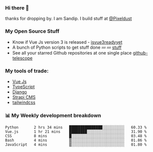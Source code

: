 ### Hi there 👋

thanks for dropping by.
I am Sandip. I build stuff at [@Pixeldust](github.com/pixeldust-in/)

###  **My Open Source Stuff**

 - Know if Vue Js version 3 is released -  [isvue3readyyet](https://github.com/sandiprb/isvue3readyyet)
 - A bunch of Python scripts to get stuff done 💤 💤 [stuff](https://github.com/sandiprb/stuff)
 - See all your starred Github repositories at one single place [github-telescope](https://github.com/sandiprb/github-telescope)



###  **My tools of trade:**
 - [Vue Js](https://github.com/vuejs/vue/)
 - [TypeScript](https://github.com/microsoft/TypeScript)
 - [Django](github.com/django/django)
 - [Strapi CMS](github.com/strapi/strapi)
 - [tailwindcss](https://github.com/tailwindlabs/tailwindcss)


###  📊 **My Weekly development breakdown**
<!--START_SECTION:waka-->
```text
Python       2 hrs 34 mins   ███████████████░░░░░░░░░░   60.33 % 
Vue.js       1 hr 21 mins    ████████░░░░░░░░░░░░░░░░░   31.90 % 
CSS          8 mins          █░░░░░░░░░░░░░░░░░░░░░░░░   03.48 % 
Bash         4 mins          ▒░░░░░░░░░░░░░░░░░░░░░░░░   01.86 % 
JavaScript   4 mins          ▒░░░░░░░░░░░░░░░░░░░░░░░░   01.80 % 
```
<!--END_SECTION:waka-->
